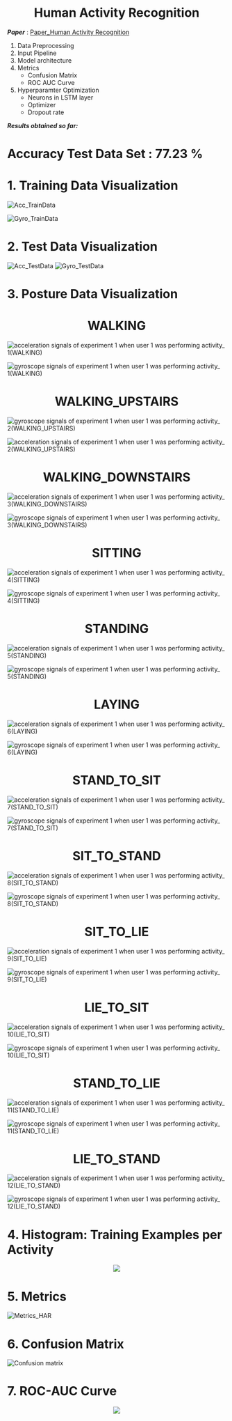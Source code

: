 <h1 align="center">
	Human Activity Recognition
</h1>

**_Paper_** : [Paper_Human Activity Recognition](https://drive.google.com/open?id=16rAiqm2Eby1k92UdBs8iEL_n9HIKFV-p)


1) Data Preprocessing
2) Input Pipeline
3) Model architecture
4) Metrics
	- Confusion Matrix
	- ROC AUC Curve
5) Hyperparamter Optimization
	- Neurons in LSTM layer
	- Optimizer
	- Dropout rate


**_Results obtained so far:_**
<h1 align="left">
	Accuracy Test Data Set : 77.23 %
</h1>



<h1 align="left">
	1. Training Data Visualization
</h1>


![Acc_TrainData](https://media.github.tik.uni-stuttgart.de/user/986/files/f02dd600-314d-11ea-8767-b73ab9c98f07)

![Gyro_TrainData](https://media.github.tik.uni-stuttgart.de/user/986/files/eefca900-314d-11ea-9ff5-3e62a886b102)

<h1 align="left">
	2. Test Data Visualization
</h1>

![Acc_TestData](https://media.github.tik.uni-stuttgart.de/user/986/files/30153000-36ef-11ea-9bfd-72b7ea1c1812)
![Gyro_TestData](https://media.github.tik.uni-stuttgart.de/user/986/files/30153000-36ef-11ea-95cd-6c3a3997c100)

<h1 align="left">
	3. Posture Data Visualization
</h1>

<h1 align="center">
	WALKING
</h1>
 

  ![acceleration signals of experiment 1 when user 1 was performing activity_ 1(WALKING)](https://media.github.tik.uni-stuttgart.de/user/986/files/f02dd600-314d-11ea-8023-42266df19ff4)

  ![gyroscope signals of experiment 1 when user 1 was performing activity_ 1(WALKING)](https://media.github.tik.uni-stuttgart.de/user/986/files/eefca900-314d-11ea-87ce-24ec7f275818)


<h1 align="center">
WALKING_UPSTAIRS
</h1>
  
![gyroscope signals of experiment 1 when user 1 was performing activity_ 2(WALKING_UPSTAIRS)](https://media.github.tik.uni-stuttgart.de/user/986/files/eefca900-314d-11ea-8ce7-efafbc00f96a)

![acceleration signals of experiment 1 when user 1 was performing activity_ 2(WALKING_UPSTAIRS)](https://media.github.tik.uni-stuttgart.de/user/986/files/f02dd600-314d-11ea-8f52-54c696f73bbd)
  
<h1 align="center">
  WALKING_DOWNSTAIRS
</h1>

![acceleration signals of experiment 1 when user 1 was performing activity_ 3(WALKING_DOWNSTAIRS)](https://media.github.tik.uni-stuttgart.de/user/986/files/f02dd600-314d-11ea-8d18-d125155fc4ae)

![gyroscope signals of experiment 1 when user 1 was performing activity_ 3(WALKING_DOWNSTAIRS)](https://media.github.tik.uni-stuttgart.de/user/986/files/ef953f80-314d-11ea-9454-c5643735efee)

<h1 align="center">
  SITTING
</h1>

![acceleration signals of experiment 1 when user 1 was performing activity_ 4(SITTING)](https://media.github.tik.uni-stuttgart.de/user/986/files/f0c66c80-314d-11ea-8465-cb0f722fddd5)

![gyroscope signals of experiment 1 when user 1 was performing activity_ 4(SITTING)](https://media.github.tik.uni-stuttgart.de/user/986/files/ef953f80-314d-11ea-9a6e-5a2c6e3a5713)

<h1 align="center">
STANDING
</h1>

![acceleration signals of experiment 1 when user 1 was performing activity_ 5(STANDING)](https://media.github.tik.uni-stuttgart.de/user/986/files/ee641280-314d-11ea-92e3-380ef5f668fa)

![gyroscope signals of experiment 1 when user 1 was performing activity_ 5(STANDING)](https://media.github.tik.uni-stuttgart.de/user/986/files/ef953f80-314d-11ea-9387-3c6c70f31378)

<h1 align="center">
LAYING
</h1>
  
![acceleration signals of experiment 1 when user 1 was performing activity_ 6(LAYING)](https://media.github.tik.uni-stuttgart.de/user/986/files/ee641280-314d-11ea-9f27-557907e744e9)

![gyroscope signals of experiment 1 when user 1 was performing activity_ 6(LAYING)](https://media.github.tik.uni-stuttgart.de/user/986/files/ef953f80-314d-11ea-9c2f-5a9e91c77f1f)

<h1 align="center">
STAND_TO_SIT
</h1>

![acceleration signals of experiment 1 when user 1 was performing activity_ 7(STAND_TO_SIT)](https://media.github.tik.uni-stuttgart.de/user/986/files/eefca900-314d-11ea-8b12-5ccfc50f9e1d)

![gyroscope signals of experiment 1 when user 1 was performing activity_ 7(STAND_TO_SIT)](https://media.github.tik.uni-stuttgart.de/user/986/files/ef953f80-314d-11ea-859b-c70b3971db40)

<h1 align="center">
SIT_TO_STAND
</h1>

  
![acceleration signals of experiment 1 when user 1 was performing activity_ 8(SIT_TO_STAND)](https://media.github.tik.uni-stuttgart.de/user/986/files/eefca900-314d-11ea-95e4-843cc814ede1)

![gyroscope signals of experiment 1 when user 1 was performing activity_ 8(SIT_TO_STAND)](https://media.github.tik.uni-stuttgart.de/user/986/files/ef953f80-314d-11ea-8c40-7ea7a878abb6)

<h1 align="center">
 SIT_TO_LIE
</h1>

  
![acceleration signals of experiment 1 when user 1 was performing activity_ 9(SIT_TO_LIE)](https://media.github.tik.uni-stuttgart.de/user/986/files/eefca900-314d-11ea-8220-68e43d0c0c84)

![gyroscope signals of experiment 1 when user 1 was performing activity_ 9(SIT_TO_LIE)](https://media.github.tik.uni-stuttgart.de/user/986/files/ef953f80-314d-11ea-8d4e-f72f6d8c1031)

<h1 align="center">
LIE_TO_SIT
</h1>

  
![acceleration signals of experiment 1 when user 1 was performing activity_ 10(LIE_TO_SIT)](https://media.github.tik.uni-stuttgart.de/user/986/files/eefca900-314d-11ea-84c0-e69518a44c9e)
  
![gyroscope signals of experiment 1 when user 1 was performing activity_ 10(LIE_TO_SIT)](https://media.github.tik.uni-stuttgart.de/user/986/files/ef953f80-314d-11ea-8e75-ca708d8a0ec4)

<h1 align="center">
STAND_TO_LIE
</h1>

  
![acceleration signals of experiment 1 when user 1 was performing activity_ 11(STAND_TO_LIE)](https://media.github.tik.uni-stuttgart.de/user/986/files/eefca900-314d-11ea-9a48-8e7f8c817b26)
  
![gyroscope signals of experiment 1 when user 1 was performing activity_ 11(STAND_TO_LIE)](https://media.github.tik.uni-stuttgart.de/user/986/files/f02dd600-314d-11ea-9786-25bdcffbeb9d)

<h1 align="center">
 LIE_TO_STAND
</h1>

![acceleration signals of experiment 1 when user 1 was performing activity_ 12(LIE_TO_STAND)](https://media.github.tik.uni-stuttgart.de/user/986/files/eefca900-314d-11ea-8ce4-5233957daa25)

![gyroscope signals of experiment 1 when user 1 was performing activity_ 12(LIE_TO_STAND)](https://media.github.tik.uni-stuttgart.de/user/986/files/f02dd600-314d-11ea-878d-6ddd9c4f8b7a)

<h1 align="left">
	4. Histogram: Training Examples per Activity
</h1>

<p align="center">
  <img src="https://media.github.tik.uni-stuttgart.de/user/986/files/f02dd600-314d-11ea-9e7a-748d881f462b"  >
</p>

<h1 align="left">
	5. Metrics
</h1>


![Metrics_HAR](https://media.github.tik.uni-stuttgart.de/user/986/files/f02dd600-314d-11ea-86a7-c568d0760885)

<h1 align="left">
	6. Confusion Matrix
</h1>

![Confusion matrix](https://media.github.tik.uni-stuttgart.de/user/986/files/a5d05600-322e-11ea-8a48-94ff0fc160ed)

<h1 align="left">
	7. ROC-AUC Curve
</h1>

<p align="center">
  <img src="https://media.github.tik.uni-stuttgart.de/user/986/files/d25df500-36a8-11ea-9ab7-e02978b35685"  >
</p>















